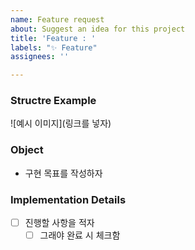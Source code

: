 ```yaml
---
name: Feature request
about: Suggest an idea for this project
title: 'Feature : '
labels: "✨ Feature"
assignees: ''

---
```


### Structre Example

![예시 이미지](링크를 넣자) 

### Object

- 구현 목표를 작성하자

### Implementation Details

- [ ] 진행할 사항을 적자
    - [ ] 그래야 완료 시 체크함
